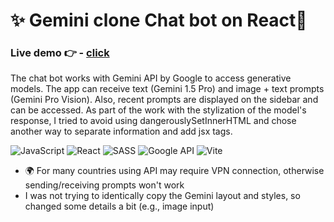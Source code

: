 # ✨ Gemini clone Chat bot on React📱

### Live demo 👉 - [click](https://m-anttt.github.io/gemini_clone/)

The chat bot works with Gemini API by Google to access generative models. The app can receive text (Gemini 1.5 Pro) and image + text prompts (Gemini Pro Vision). Also, recent prompts are displayed on the sidebar and can be accessed. As part of the work with the stylization of the model's response, I tried to avoid using dangerouslySetInnerHTML and chose another way to separate information and add jsx tags.

<img src="https://img.shields.io/badge/javascript-%23323330.svg?style=for-the-badge&logo=javascript&logoColor=%23F7DF1E" alt="JavaScript"/> <img src="https://img.shields.io/badge/react-%2320232a.svg?style=for-the-badge&logo=react&logoColor=%2361DAFB" alt='React'/> <img src="https://img.shields.io/badge/SASS-hotpink.svg?style=for-the-badge&logo=SASS&logoColor=white" alt="SASS"/> <img src="https://img.shields.io/badge/google-4285F4?style=for-the-badge&logo=google&logoColor=white" alt="Google API"/> <img src="https://img.shields.io/badge/vite-%23646CFF.svg?style=for-the-badge&logo=vite&logoColor=white" alt="Vite"/>

* 🌍 For many countries using API may require VPN connection, otherwise sending/receiving prompts won't work
* I was not trying to identically copy the Gemini layout and styles, so changed some details a bit (e.g., image input)
